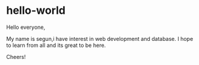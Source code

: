 # hello-world

Hello everyone,

My name is segun,i have interest in web development and database. I hope to learn from all and its great to be here.

Cheers!
